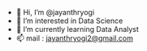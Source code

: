 - 👋 Hi, I’m @jayanthryogi
- 👀 I’m interested in Data Science
- 🌱 I’m currently learning Data Analyst
- 📫 mail : jayanthryogi2@gmail.com

<!---
jayanthryogi/jayanthryogi is a ✨ special ✨ repository because its `README.md` (this file) appears on your GitHub profile.
You can click the Preview link to take a look at your changes.
--->
